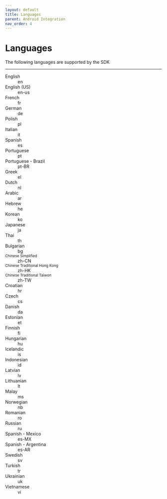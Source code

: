 ```yaml
---
layout: default
title: Languages
parent: Android Integration
nav_order: 4
---
```


# Languages


The following languages are supported by the SDK

---

<dl>
<dt>English</dt><dd>en</dd>
<dt>English (US)</dt><dd>en-us</dd>
<dt>French</dt><dd>fr</dd>
<dt>German</dt><dd>de</dd>
<dt>Polish</dt><dd>pl</dd>
<dt>Italian</dt><dd>it</dd>
<dt>Spanish</dt><dd>es</dd>
<dt>Portuguese</dt><dd>pt</dd>
<dt>Portuguese - Brazil</dt><dd>pt-BR</dd>
<dt>Greek</dt><dd>el</dd>
<dt>Dutch</dt><dd>nl</dd>
<dt>Arabic</dt><dd>ar</dd>
<dt>Hebrew</dt><dd>he</dd>
<dt>Korean</dt><dd>ko</dd>
<dt>Japanese</dt><dd>ja</dd>
<dt>Thai</dt><dd>th</dd>
<dt>Bulgarian</dt><dd>bg</dd>
<dt><small>Chinese Simplified</small></dt><dd>zh-CN</dd>
<dt><small>Chinese Traditional Hong Kong</small></dt><dd>zh-HK</dd>
<dt><small>Chinese Traditional Taiwon</small></dt><dd>zh-TW</dd>
<dt>Croatian</dt><dd>hr</dd>
<dt>Czech</dt><dd>cs</dd>
<dt>Danish</dt><dd>da</dd>
<dt>Estonian</dt><dd>et</dd>
<dt>Finnish</dt><dd>fi</dd>
<dt>Hungarian</dt><dd>hu</dd>
<dt>Icelandic</dt><dd>is</dd>
<dt>Indonesian</dt><dd>id</dd>
<dt>Latvian</dt><dd>lv</dd>
<dt>Lithuanian</dt><dd>lt</dd>
<dt>Malay</dt><dd>ms</dd>
<dt>Norwegian</dt><dd>nb</dd>
<dt>Romanian</dt><dd>ro</dd>
<dt>Russian</dt><dd>ru</dd>
<!-- <dt>Serbian</dt><dd>sr</dd> -->
<dt>Spanish - Mexico</dt><dd>es-MX</dd>
<dt>Spanish - Argentina</dt><dd>es-AR</dd>
<dt>Swedish</dt><dd>sv</dd>
<dt>Turkish</dt><dd>tr</dd>
<dt>Ukrainian</dt><dd>uk</dd>
<dt>Vietnamese</dt><dd>vi</dd>
</dl>